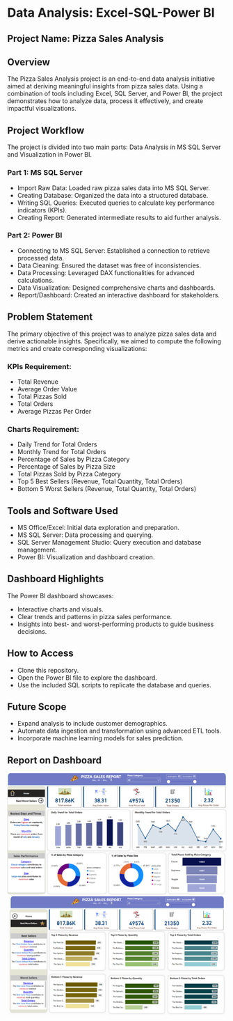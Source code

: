 # Data Analysis: Excel-SQL-Power BI
## Project Name: Pizza Sales Analysis
## Overview
The Pizza Sales Analysis project is an end-to-end data analysis initiative aimed at deriving meaningful insights from pizza sales data. Using a combination of tools including Excel, SQL Server, and Power BI, the project demonstrates how to analyze data, process it effectively, and create impactful visualizations.
## Project Workflow
The project is divided into two main parts: Data Analysis in MS SQL Server and Visualization in Power BI.
### Part 1: MS SQL Server
- Import Raw Data: Loaded raw pizza sales data into MS SQL Server.
- Creating Database: Organized the data into a structured database.
- Writing SQL Queries: Executed queries to calculate key performance indicators (KPIs).
- Creating Report: Generated intermediate results to aid further analysis.
### Part 2: Power BI
- Connecting to MS SQL Server: Established a connection to retrieve processed data.
- Data Cleaning: Ensured the dataset was free of inconsistencies.
- Data Processing: Leveraged DAX functionalities for advanced calculations.
- Data Visualization: Designed comprehensive charts and dashboards.
- Report/Dashboard: Created an interactive dashboard for stakeholders.
## Problem Statement
The primary objective of this project was to analyze pizza sales data and derive actionable insights. Specifically, we aimed to compute the following metrics and create corresponding visualizations:
### KPIs Requirement:
- Total Revenue
- Average Order Value
- Total Pizzas Sold
- Total Orders
- Average Pizzas Per Order
### Charts Requirement:
- Daily Trend for Total Orders
- Monthly Trend for Total Orders
- Percentage of Sales by Pizza Category
- Percentage of Sales by Pizza Size
- Total Pizzas Sold by Pizza Category
- Top 5 Best Sellers (Revenue, Total Quantity, Total Orders)
- Bottom 5 Worst Sellers (Revenue, Total Quantity, Total Orders)
## Tools and Software Used
- MS Office/Excel: Initial data exploration and preparation.
- MS SQL Server: Data processing and querying.
- SQL Server Management Studio: Query execution and database management.
- Power BI: Visualization and dashboard creation.
## Dashboard Highlights
The Power BI dashboard showcases:
- Interactive charts and visuals.
- Clear trends and patterns in pizza sales performance.
- Insights into best- and worst-performing products to guide business decisions.
## How to Access
- Clone this repository.
- Open the Power BI file to explore the dashboard.
- Use the included SQL scripts to replicate the database and queries.
## Future Scope
- Expand analysis to include customer demographics.
- Automate data ingestion and transformation using advanced ETL tools.
- Incorporate machine learning models for sales prediction.
## Report on Dashboard
![image alt](https://github.com/Fakhrul-Ahmed/Pizza-Sales-Analysis-Project/blob/main/Pizza%20Sales%20Report-1.PNG?raw=true)
![image alt](https://github.com/Fakhrul-Ahmed/Pizza-Sales-Analysis-Project/blob/main/Pizza%20Sales%20Report-2.PNG?raw=true)
